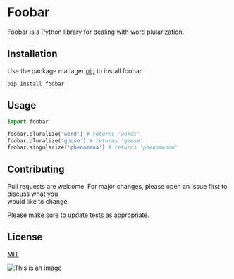 # Foobar

Foobar is a Python library for dealing with word plularization.

## Installation

Use the package manager [pip](https://pypi.org/project/pip/) to install foobar.

`pip install foobar`

## Usage

```python
import foobar

foobar.pluralize('word') # returns 'words'
foobar.pluralize('goose') # returns 'geese'
foobar.singularize('phenomena') # returns 'phenomenon'

```
## Contributing

Pull requests are welcome. For major changes, please open an issue first to discuss what you</br>
would like to change.

Please make sure to update tests as appropriate.

## License

[MIT](https://www.mit.edu/)

![This is an image](https://myoctocat.com/assets/images/base-octocat.svg)
